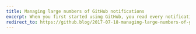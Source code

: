 ```yaml
---
title: Managing large numbers of GitHub notifications
excerpt: When you first started using GitHub, you read every notification that trickled in with interest and stayed up-to-date on projects with ease. It gets more difficult when you start to watch an active open source project or work at a company that uses GitHub heavily. Now you find yourself with hundreds or thousands of GitHub notifications every day and struggle to keep up. Here are a few good practices that can help you manage your notifications so you can focus what’s important.
redirect_to: https://github.blog/2017-07-18-managing-large-numbers-of-github-notifications/
---
```

